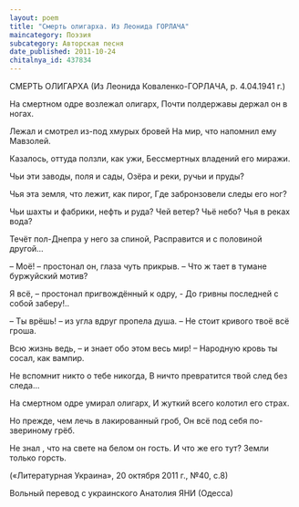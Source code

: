 ```yaml
---
layout: poem
title: "Смерть олигарха. Из Леонида ГОРЛАЧА"
maincategory: Поэзия
subcategory: Авторская песня
date_published: 2011-10-24
chitalnya_id: 437834
---
```




СМЕРТЬ ОЛИГАРХА
(Из Леонида Коваленко-ГОРЛАЧА, р. 4.04.1941 г.)

На смертном одре возлежал олигарх,
Почти полдержавы держал он в ногах.

Лежал и смотрел из-под хмурых бровей
На мир, что напомнил ему Мавзолей.

Казалось, оттуда ползли, как ужи,
Бессмертных владений его миражи.

Чьи эти заводы, поля и сады,
Озёра и реки, ручьи и пруды?

Чья эта земля, что лежит, как пирог,
Где забронзовели следы его ног?

Чьи шахты и фабрики, нефть и руда?
Чей ветер? Чьё небо? Чья в реках вода?

Течёт пол-Днепра у него за спиной,
Расправится и с половиной другой...

– Моё! – простонал он, глаза чуть прикрыв. –
Что ж тает в тумане буржуйский мотив?

Я всё, – простонал пригвождённый к одру, - 
До гривны последней с собой заберу!..

– Ты врёшь! – из угла вдруг пропела душа. –
Не стоит кривого твоё всё гроша.

Всю жизнь ведь, – и знает обо этом весь мир! –
Народную кровь ты сосал, как вампир.

Не вспомнит никто о тебе никогда,
В ничто превратится твой след без следа...

На смертном одре умирал олигарх,
И жуткий всего колотил его страх.

Но прежде, чем лечь в лакированный гроб,
Он всё под себя по-звериному грёб.

Не знал , что на свете на белом он гость.
И что же его тут? Земли только горсть.

(«Литературная Украина», 20 октября 2011 г., №40, с.8)

Вольный перевод с украинского Анатолия ЯНИ (Одесса)






